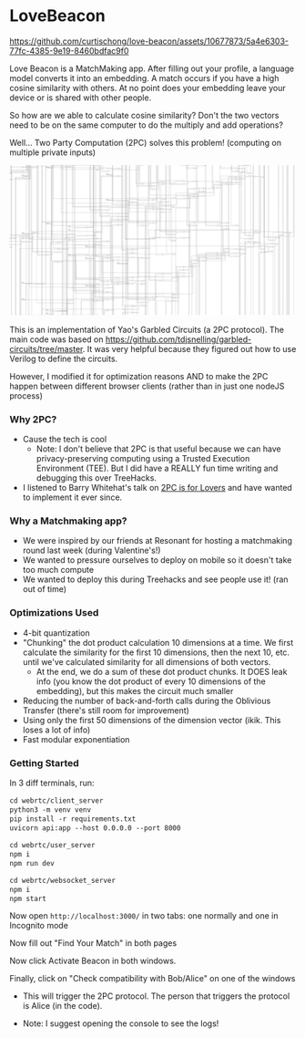 # LoveBeacon



https://github.com/curtischong/love-beacon/assets/10677873/5a4e6303-77fc-4385-9e19-8460bdfac9f0



Love Beacon is a MatchMaking app. After filling out your profile, a language model converts it into an embedding. A match occurs if you have a high cosine similarity with others. At no point does your embedding leave your device or is shared with other people.

So how are we able to calculate cosine similarity? Don't the two vectors need to be on the same computer to do the multiply and add operations?

Well... Two Party Computation (2PC) solves this problem! (computing on multiple private inputs)

![Dot Product Circuit](circuit.jpeg)

This is an implementation of Yao's Garbled Circuits (a 2PC protocol). The main code was based on https://github.com/tdjsnelling/garbled-circuits/tree/master. It was very helpful because they figured out how to use Verilog to define the circuits.

However, I modified it for optimization reasons AND to make the 2PC happen between different browser clients (rather than in just one nodeJS process)

### Why 2PC?
- Cause the tech is cool
  - Note: I don't believe that 2PC is that useful because we can have privacy-preserving computing using a Trusted Execution Environment (TEE). But I did have a REALLY fun time writing and debugging this over TreeHacks.
- I listened to Barry Whitehat's talk on [2PC is for Lovers](https://www.youtube.com/watch?v=PzcDqegGoKI) and have wanted to implement it ever since.

### Why a Matchmaking app?
- We were inspired by our friends at Resonant for hosting a matchmaking round last week (during Valentine's!)
- We wanted to pressure ourselves to deploy on mobile so it doesn't take too much compute
- We wanted to deploy this during Treehacks and see people use it! (ran out of time)

### Optimizations Used
- 4-bit quantization
- "Chunking" the dot product calculation 10 dimensions at a time. We first calculate the similarity for the first 10 dimensions, then the next 10, etc. until we've calculated similarity for all dimensions of both vectors.
  - At the end, we do a sum of these dot product chunks. It DOES leak info (you know the dot product of every 10 dimensions of the embedding), but this makes the circuit much smaller
- Reducing the number of back-and-forth calls during the Oblivious Transfer (there's still room for improvement)
- Using only the first 50 dimensions of the dimension vector (ikik. This loses a lot of info)
- Fast modular exponentiation


### Getting Started

In 3 diff terminals, run:

```
cd webrtc/client_server
python3 -m venv venv
pip install -r requirements.txt
uvicorn api:app --host 0.0.0.0 --port 8000
```

```
cd webrtc/user_server
npm i
npm run dev
```

```
cd webrtc/websocket_server
npm i
npm start
```

Now open `http://localhost:3000/` in two tabs: one normally and one in Incognito mode


Now fill out "Find Your Match" in both pages

Now click Activate Beacon in both windows.

Finally, click on "Check compatibility with Bob/Alice" on one of the windows
- This will trigger the 2PC protocol. The person that triggers the protocol is Alice (in the code).

- Note: I suggest opening the console to see the logs!

